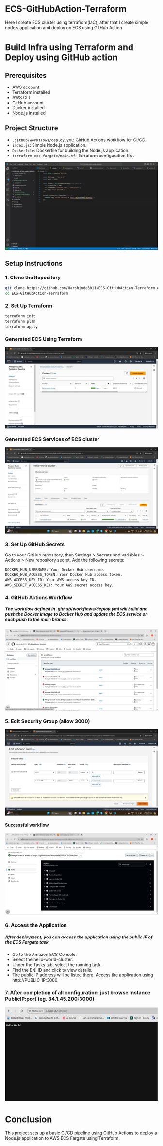 # ECS-GitHubAction-Terraform
Here I create ECS cluster using terrafrom(IaC), after that I create simple nodejs application and deploy on ECS using GitHub Action

# Build Infra using Terraform and Deploy using GitHub action

## Prerequisites

- AWS account
- Terraform installed
- AWS CLI
- GitHub account
- Docker installed
- Node.js installed

## Project Structure

- `.github/workflows/deploy.yml`: GitHub Actions workflow for CI/CD.
- `index.js`: Simple Node.js application.
- `Dockerfile`: Dockerfile for building the Node.js application.
- `terraform-ecs-fargate/main.tf`: Terraform configuration file.

![Work directory](./images/work-directory.jpg)

## Setup Instructions

### 1. Clone the Repository

```bash
git clone https://github.com/Harshinde3011/ECS-GitHubAction-Terraform.git
cd ECS-GitHubAction-Terraform
```
### 2. Set Up Terraform

```bash
terraform init
terraform plan
terraform apply
```
### Generated ECS Using Terraform
![ECS Cluster](./images/ecs-cluster.jpg)

### Generated ECS Services of ECS cluster
![ECS Sevices](./images/ecs-services.jpg)


### 3. Set Up GitHub Secrets

Go to your GitHub repository, then Settings > Secrets and variables > Actions > New repository secret. Add the following secrets:
```bash
DOCKER_HUB_USERNAME: Your Docker Hub username.
DOCKER_HUB_ACCESS_TOKEN: Your Docker Hub access token.
AWS_ACCESS_KEY_ID: Your AWS access key ID.
AWS_SECRET_ACCESS_KEY: Your AWS secret access key.
```
### 4. GitHub Actions Workflow
##### The workflow defined in .github/workflows/deploy.yml will build and push the Docker image to Docker Hub and update the ECS service on each push to the main branch.
![Github Workflow](./images/CD.jpg)

### 5. Edit Security Group (allow 3000)
![Edit SG](./images/edit-SG.jpg)

#### Successful workflow
![Github Workflow](./images/Github_workflow.jpg)

### 6. Access the Application
##### After deployment, you can access the application using the public IP of the ECS Fargate task.

- Go to the Amazon ECS Console.
- Select the hello-world-cluster.
- Under the Tasks tab, select the running task.
- Find the ENI ID and click to view details.
- The public IP address will be listed there. Access the application using http://PUBLIC_IP:3000.
 
### 7. After completion of all configuration, just browse Instance PublicIP:port (eg. 34.1.45.200:3000)
![Access Application](./images/Result.jpg)


# Conclusion
This project sets up a basic CI/CD pipeline using GitHub Actions to deploy a Node.js application to AWS ECS Fargate using Terraform.
